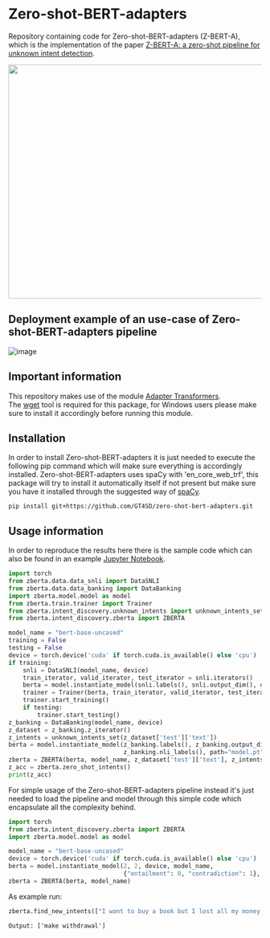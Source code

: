 # Zero-shot-BERT-adapters
Repository containing code for Zero-shot-BERT-adapters (Z-BERT-A), which is the implementation of the paper [Z-BERT-A: a zero-shot pipeline for unknown intent detection](https://arxiv.org/abs/2208.07084).

<img src="https://user-images.githubusercontent.com/6382701/195600358-24c3f136-96f0-4a8a-8eaf-220970ca0604.png" width=523 height=466>

## Deployment example of an use-case of Zero-shot-BERT-adapters pipeline

![image](https://media.github.ibm.com/user/367427/files/1218bf00-15bc-11ed-8b7e-308e7783b3cf)


## Important information
This repository makes use of the module [Adapter Transformers](https://github.com/adapter-hub/adapter-transformers).<br>
The [wget](https://www.gnu.org/software/wget/) tool is required for this package, for Windows users please make sure to install it accordingly before running this module.

## Installation
In order to install Zero-shot-BERT-adapters it is just needed to execute the following pip command which will make sure everything is accordingly installed.
Zero-shot-BERT-adapters uses spaCy with 'en_core_web_trf', this package will try to install it automatically itself if not present but make sure you have it installed through the suggested way of [spaCy](https://github.com/explosion/spaCy).

```console
pip install git+https://github.com/GT4SD/zero-shot-bert-adapters.git
```

## Usage information

In order to reproduce the results here there is the sample code which can also be found in an example [Jupyter Notebook](https://colab.research.google.com/drive/1k-MqbwbU870wGlpcSbaRNV3sx7h-rW9_?usp=sharing).

```python
import torch
from zberta.data.data_snli import DataSNLI
from zberta.data.data_banking import DataBanking
import zberta.model.model as model
from zberta.train.trainer import Trainer
from zberta.intent_discovery.unknown_intents import unknown_intents_set
from zberta.intent_discovery.zberta import ZBERTA

model_name = "bert-base-uncased"
training = False
testing = False
device = torch.device('cuda' if torch.cuda.is_available() else 'cpu')
if training:
    snli = DataSNLI(model_name, device)
    train_iterator, valid_iterator, test_iterator = snli.iterators()
    berta = model.instantiate_model(snli.labels(), snli.output_dim(), device, model_name, snli.nli_labels())
    trainer = Trainer(berta, train_iterator, valid_iterator, test_iterator, device)
    trainer.start_training()
    if testing:
        trainer.start_testing()
z_banking = DataBanking(model_name, device)
z_dataset = z_banking.z_iterator()
z_intents = unknown_intents_set(z_dataset['test']['text'])
berta = model.instantiate_model(z_banking.labels(), z_banking.output_dim(), device, model_name,
                                z_banking.nli_labels(), path="model.pt", dict=True)
zberta = ZBERTA(berta, model_name, z_dataset['test']['text'], z_intents, z_dataset['test']['category'])
z_acc = zberta.zero_shot_intents()
print(z_acc)
```

For simple usage of the Zero-shot-BERT-adapters pipeline instead it's just needed to load the pipeline and model through this simple code which encapsulate all the complexity behind.

```python
import torch
from zberta.intent_discovery.zberta import ZBERTA
import zberta.model.model as model

model_name = "bert-base-uncased"
device = torch.device('cuda' if torch.cuda.is_available() else 'cpu')
berta = model.instantiate_model(2, 2, device, model_name,
                                {"entailment": 0, "contradiction": 1}, path="model.pt", dict=True)
zberta = ZBERTA(berta, model_name)
```

As example run:

```python
zberta.find_new_intents(["I want to buy a book but I lost all my money, where can I make a withdrawal?"])
```
```
Output: ['make withdrawal']
```
